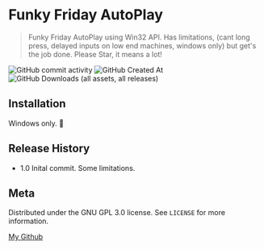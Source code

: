 # Funky Friday AutoPlay
> Funky Friday AutoPlay using Win32 API. Has limitations, (cant long press, delayed inputs on low end machines, windows only) but get's the job done. Please Star, it means a lot!

<img alt="GitHub commit activity" src="https://img.shields.io/github/commit-activity/t/trxshonzaza/Funky-Friday-AutoPlay"> <img alt="GitHub Created At" src="https://img.shields.io/github/created-at/trxshonzaza/Funky-Friday-AutoPlay"> <img alt="GitHub Downloads (all assets, all releases)" src="https://img.shields.io/github/downloads/trxshonzaza/Funky-Friday-AutoPlay/total">



## Installation

Windows only. 🙂


## Release History

* 1.0
  Inital commit. Some limitations.

## Meta

Distributed under the GNU GPL 3.0 license. See ``LICENSE`` for more information.

[My Github](https://github.com/trxshonzaza/)

<!-- Markdown link & img dfn's -->
[npm-image]: https://img.shields.io/npm/v/datadog-metrics.svg?style=flat-square
[npm-url]: https://npmjs.org/package/datadog-metrics
[npm-downloads]: https://img.shields.io/npm/dm/datadog-metrics.svg?style=flat-square
[travis-image]: https://img.shields.io/travis/dbader/node-datadog-metrics/master.svg?style=flat-square
[travis-url]: https://travis-ci.org/dbader/node-datadog-metrics
[wiki]: https://github.com/yourname/yourproject/wiki
